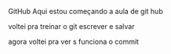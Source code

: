 GitHub
Aqui estou começando a aula de git hub

voltei pra treinar o git escrever e salvar

agora voltei pra ver s funciona o commit
